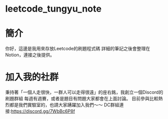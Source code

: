 # leetcode_tungyu_note

# 簡介
你好，這邊是我用來存放Leetcode的刷題程式碼
詳細的筆記之後會整理在Notion，連接之後提供。

# 加入我的社群
秉持著「一個人走很快，一群人可以走得很遠」的座右銘，我創立一個Discord的刷題群組
每週有週賽，或者是題目有問題大家都會在上面討論。
目前參與比較熱烈都是我們實驗室的，也請大家踴躍加入我們～～
DC群組連接:https://discord.gg/7WbBc6P8f
